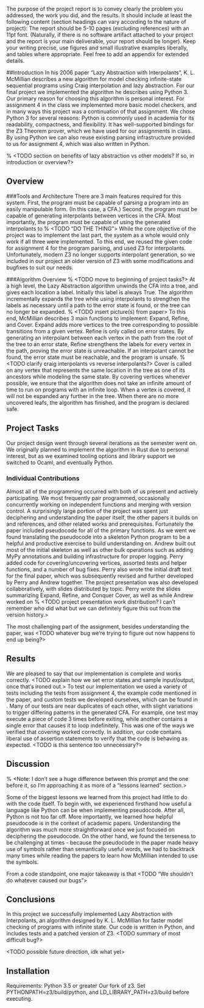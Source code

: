 The purpose of the project report is to convey clearly the problem you addressed, the work you did, and the results. It should include at least the following content (section headings can vary according to the nature of project):
The report should be 5-10 pages (excluding references) with an 11pt font.  (Naturally, if there is no software artifact attached to your project and the report is your main deliverable, your report should be longer).  Keep your writing precise, use figures and small illustrative examples liberally, and tables where appropriate.  Feel free to add an appendix for extended details.

##Introduction
In his 2006 paper “Lazy Abstraction with Interpolants”, K. L. McMillian describes a new algorithm for model checking infinite-state sequential programs using Craig interpolation and lazy abstraction.
For our final project we implemented the algorithm he describes using Python 3.
Our primary reason for choosing this algorithm is personal interest.
For assignment 4 in the class we implemented more basic model checkers, and in many ways this project was a continuation of that assignment.
We chose Python 3 for several reasons:
Python is commonly used in academia for its readability, compactness, and flexibility.
It has well-supported bindings for the Z3 Theorem prover, which we have used for our assignments in class.
By using Python we can also reuse existing parsing infrastructure provided to us for assignment 4, which was also written in Python.

% <TODO section on benefits of lazy abstraction vs other models? If so, in introduction or overview?>

## Overview
###Tools and Architecture
There are 3 main features required for this system.
First, the program must be capable of parsing a program into an easily manipulable form. (In this case, a CFA.)
Second, the program must be capable of generating interpolants between vertices in the CFA.
Most importantly, the program must be capable of using the generated interpolants to % <TODO “DO THE THING”>
While the core objective of the project was to implement the last part, the system as a whole would only work if all three were implemented.
To this end, we reused the given code for assignment 4 for the program parsing, and used Z3 for interpolants.
Unfortunately, modern Z3 no longer supports interpolant generation, so we included in our project an older version of Z3 with some modifications and bugfixes to suit our needs.

###Algorithm Overview % <TODO move to beginning of project tasks?>
At a high level, the Lazy Abstraction algorithm unwinds the CFA into a tree, and gives each location a label. 
Initially this label is always True.
The algorithm incrementally expands the tree while using interpolants to strengthen the labels as necessary until a path to the error state is found, or the tree can no longer be expanded.
% <TODO insert picture(s) from paper>
To this end, McMillian describes 3 main functions to implement: Expand, Refine, and Cover.
Expand adds more vertices to the tree corresponding to possible transitions from a given vertex.
Refine is only called on error states.
By generating an interpolant between each vertex in the path from the root of the tree to an error state, Refine strengthens the labels for every vertex in the path, proving the error state is unreachable.
If an interpolant cannot be found, the error state must be reachable, and the program is unsafe.
% <TODO clarify craig interpolants vs reverse interpolants?>
Cover is called on any vertex that represents the same location in the tree as one of its ancestors while modeling the same state.
By covering vertices whenever possible, we ensure that the algorithm does not take an infinite amount of time to run on programs with an infinite loop.
When a vertex is covered, it will not be expanded any further in the tree.
When there are no more uncovered leafs, the algorithm has finished, and the program is declared safe.

## Project Tasks
Our project design went through several iterations as the semester went on.
We originally planned to implement the algorithm in Rust due to personal interest, but as we examined tooling options and library support we switched to Ocaml, and eventually Python.

### Individual Contributions
Almost all of the programming occurred with both of us present and actively participating.
We most frequently pair programmed, occasionally concurrently working on independent functions and merging with version control.
A surprisingly large portion of the project was spent just deciphering and understanding the paper itself, the other papers it builds on and references, and other related works and prerequisites. 
Fortunately the paper included pseudocode for all of the primary functions.
As we went we found translating the pseudocode into a skeleton Python program to be a helpful and productive exercise to build understanding on.
Andrew built out most of the initial skeleton as well as other bulk operations such as adding MyPy annotations and building infrastructure for proper logging.
Perry added code for covering/uncovering vertices, assorted tests and helper functions, and a number of bug fixes.
Perry also wrote the initial draft text for the final paper, which was subsequently revised and further developed by Perry and Andrew together.
The project presentation was also developed collaboratively, with slides distributed by topic.
Perry wrote the slides summarizing Expand, Refine, and Conquer Cover, as well as <TODO> while Andrew worked on <TODO>
% <TODO project presentation work distribution? I can’t remember who did what but we can definitely figure this out from the version history.>

The most challenging part of the assignment, besides understanding the paper, was <TODO whatever bug we’re trying to figure out now happens to end up being?>

## Results
We are pleased to say that our implementation is complete and works correctly.
<TODO explain how we set error states and sample input/output, once that’s ironed out.>
To test our implementation we used a variety of tests including the tests from assignment 4, the example code mentioned in the paper, and custom tests we developed ourselves, which can be found in <TODO the appendix>.
Many of our tests are near duplicates of each other, with slight variations to trigger differing patterns in the generated CFA.
For example, one test may execute a piece of code 3 times before exiting, while another contains a single error that causes it to loop indefinitely.
This was one of the ways we verified that covering worked correctly.
In addition, our code contains liberal use of assertion statements to verify that the code is behaving as expected. <TODO is this sentence too unnecessary?>

## Discussion
% <Note: I don’t see a huge difference between this prompt and the one before it, so I’m approaching it as more of a “lessons learned” section.>


Some of the biggest lessons we learned from this project had little to do with the code itself.
To begin with, we experienced firsthand how useful a language like Python can be when implementing pseudocode.
After all, Python is not too far off.
More importantly, we learned how helpful pseudocode is in the context of academic papers.
Understanding the algorithm was much more straightforward once we just focused on deciphering the pseudocode.
On the other hand, we found the terseness to be challenging at times - because the pseudocode in the paper made heavy use of symbols rather than semantically useful words, we had to backtrack many times while reading the papers to learn how McMillian intended to use the symbols.

From a code standpoint, one major takeaway is that <TODO “We shouldn’t do whatever caused our bugs”>

## Conclusions
In this project we successfully implemented Lazy Abstraction with Interpolants, an algorithm designed by K. L. McMillian for faster model checking of programs with infinite state.
Our code is written in Python, and includes tests and a patched version of Z3.
<TODO summary of most difficult bug?>

<TODO possible future direction, idk what yet>


## Installation
Requirements:
Python 3.5 or greater
Our fork of z3. Set PYTHONPATH=z3/build/python, and LD\_LIBRARY\_PATH=z3/build before executing.

